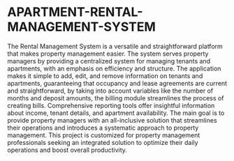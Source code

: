 # APARTMENT-RENTAL-MANAGEMENT-SYSTEM
The Rental Management System is a versatile and straightforward platform that makes property 
management easier. The system serves property managers by providing a centralized system for 
managing tenants and apartments, with an emphasis on efficiency and structure. The application makes 
it simple to add, edit, and remove information on tenants and apartments, guaranteeing that occupancy 
and lease agreements are current and straightforward, by taking into account variables like the number 
of months and deposit amounts, the billing module streamlines the process of creating bills. 
Comprehensive reporting tools offer insightful information about income, tenant details, and 
apartment availability. The main goal is to provide property managers with an all-inclusive solution that 
streamlines their operations and introduces a systematic approach to property management. This 
project is customized for property management professionals seeking an integrated solution to 
optimize their daily operations and boost overall productivity.
